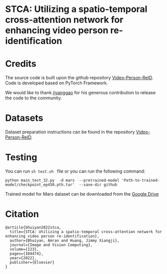 # STCA: Utilizing a spatio-temporal cross-attention network for enhancing video person re-identification

# Credits
The source code is built upon the github repository [Video-Person-ReID](https://github.com/jiyanggao/Video-Person-ReID). Code is developed based on PyTorch Framework.

We would like to thank [jiyanggao](https://github.com/jiyanggao/Video-Person-ReID) for his generous contribution to release the code to the community.

# Datasets
Dataset preparation instructions can be found in the repository [Video-Person-ReID](https://github.com/jiyanggao/Video-Person-ReID). 

# Testing 

You can run  `sh test.sh ` file or you can run the following command:

` python main_test_32.py  -d mars  --pretrained-model 'Path-to-trained-model/checkpoint_ep450.pth.tar'  --save-dir github `


Trained model for Mars dataset can be downloaded from the [Google Drive](https://drive.google.com/file/d/1v8Ho4K9a8nKAEiHry_61D7t_pzh8A7Hx/view?usp=sharing)


# Citation

```
@article{bhuiyan2022stca,
  title={STCA: Utilizing a spatio-temporal cross-attention network for enhancing video person re-identification},
  author={Bhuiyan, Amran and Huang, Jimmy Xiangji},
  journal={Image and Vision Computing},
  volume={123},
  pages={104474},
  year={2022},
  publisher={Elsevier}
}
```
